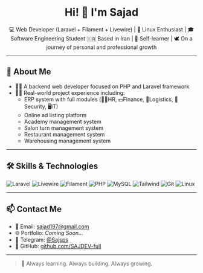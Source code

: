 <h1 align="center">Hi! 👋 I'm Sajad</h1>

<p align="center">
💻 Web Developer (Laravel + Filament + Livewire) | 🐧 Linux Enthusiast | 🎓 Software Engineering Student  
🇮🇷 Based in Iran | 🧠 Self-learner | 🕊️ On a journey of personal and professional growth
</p>

---

## 🧠 About Me

- 👨‍💻 A backend web developer focused on PHP and Laravel framework  
- 👷‍♂️ Real-world project experience including:
  - ERP system with full modules (🧑‍💼HR, 💵Finance, 🚚Logistics, 🔐Security, 🖥️IT)
  - Online ad listing platform
  - Academy management system
  - Salon turn  management system
  - Restaurant  management system
  - Warehousing  management system
---

## 🛠️ Skills & Technologies

![Laravel](https://img.shields.io/badge/Laravel-red?style=for-the-badge&logo=laravel)
![Livewire](https://img.shields.io/badge/Livewire-blue?style=for-the-badge)
![Filament](https://img.shields.io/badge/Filament-purple?style=for-the-badge)
![PHP](https://img.shields.io/badge/PHP-777BB4?style=for-the-badge&logo=php)
![MySQL](https://img.shields.io/badge/MySQL-005F87?style=for-the-badge&logo=mysql)
![Tailwind](https://img.shields.io/badge/Tailwind_CSS-38B2AC?style=for-the-badge&logo=tailwind-css)
![Git](https://img.shields.io/badge/Git-F05032?style=for-the-badge&logo=git)
![Linux](https://img.shields.io/badge/Linux-FCC624?style=for-the-badge&logo=linux)

---




## 📫 Contact Me

- 📧 Email: sajad197@gmail.com  
- 🌐 Portfolio: _Coming Soon..._  
- 💬 Telegram: [@‪Sajsps‬](https://t.me/Sajsps)  
- 📍 GitHub: [github.com/SAJDEV-full](https://github.com/SAJDEV-full)

---

> 🌱 Always learning. Always building. Always growing.
